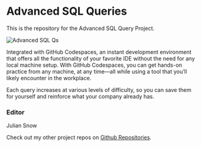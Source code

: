 # Advanced SQL Queries
This is the repository for the Advanced SQL Query Project.

![Advanced SQL Qs][lil-thumbnail-url] 

Integrated with GitHub Codespaces, an instant development environment that offers all the functionality of your favorite IDE without the need for any local machine setup. With GitHub Codespaces, you can get hands-on practice from any machine, at any time—all while using a tool that you’ll likely encounter in the workplace.

Each query increases at various levels of difficulty, so you can save them for yourself and reinforce what your company already has. 


### Editor

Julian Snow 
                            


                            

Check out my other project repos on [Github Repositories](https://github.com/Snowstache?tab=repositories).

[lil-thumbnail-url]: https://images.app.goo.gl/cwiN8SoPsXs3RY7J6
